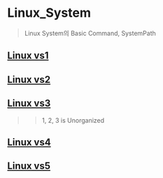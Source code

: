 # Linux_System
> Linux System의 Basic Command, SystemPath
## <a href="https://github.com/leeseungjae97/Linux_MEMO/blob/master/Linux%201%EC%9D%BC%EC%B0%A8%EB%82%B4%EC%9A%A9.md">Linux vs1</a>
## <a href="https://github.com/leeseungjae97/Linux_MEMO/blob/master/Linux%202%EC%9D%BC%EC%B0%A8%EB%82%B4%EC%9A%A9.md">Linux vs2</a>
## <a href="https://github.com/leeseungjae97/Linux_MEMO/blob/master/Linux%20vs3%EC%9D%BC%EC%B0%A8%EB%82%B4%EC%9A%A9.md">Linux vs3</a>

>> 1, 2, 3 is Unorganized

## <a href="https://github.com/leeseungjae97/Linux_MEMO/blob/master/Linux%20vs4%EC%9D%BC%EC%B0%A8%EB%82%B4%EC%9A%A9.md">Linux vs4</a>
## <a href="https://github.com/leeseungjae97/Linux_MEMO/blob/master/Linux%20vs5%EC%9D%BC%EC%B0%A8%EB%82%B4%EC%9A%A9.md">Linux vs5</a>
